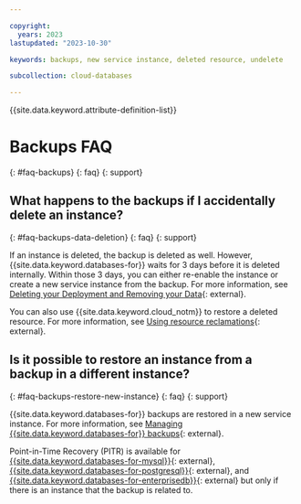 ```yaml
---

copyright:
  years: 2023
lastupdated: "2023-10-30"

keywords: backups, new service instance, deleted resource, undelete

subcollection: cloud-databases

---
```


{{site.data.keyword.attribute-definition-list}}

# Backups FAQ
{: #faq-backups}
{: faq}
{: support}

## What happens to the backups if I accidentally delete an instance?
{: #faq-backups-data-deletion}
{: faq}
{: support}

If an instance is deleted, the backup is deleted as well. However, {{site.data.keyword.databases-for}} waits for 3 days before it is deleted internally. Within those 3 days, you can either re-enable the instance or create a new service instance from the backup. For more information, see [Deleting your Deployment and Removing your Data](https://cloud.ibm.com/docs/cloud-databases?topic=cloud-databases-deprovisioning){: external}.

You can also use {{site.data.keyword.cloud_notm}} to restore a deleted resource. For more information, see [Using resource reclamations](/docs/account?topic=account-resource-reclamation){: external}.

## Is it possible to restore an instance from a backup in a different instance?
{: #faq-backups-restore-new-instance}
{: faq}
{: support}

{{site.data.keyword.databases-for}} backups are restored in a new service instance. For more information, see [Managing {{site.data.keyword.databases-for}} backups](https://cloud.ibm.com/docs/databases-for-mysql?topic=databases-for-mysql-dashboard-backups){: external}.

Point-in-Time Recovery (PITR) is available for [{{site.data.keyword.databases-for-mysql}}](/docs/databases-for-mysql?topic=databases-for-mysql-pitr){: external}, [{{site.data.keyword.databases-for-postgresql}}](/docs/databases-for-postgresql?topic=databases-for-postgresql-pitr){: external}, and [{{site.data.keyword.databases-for-enterprisedb}}](/docs/databases-for-enterprisedb?topic=databases-for-enterprisedb-pitr){: external} but only if there is an instance that the backup is related to.
